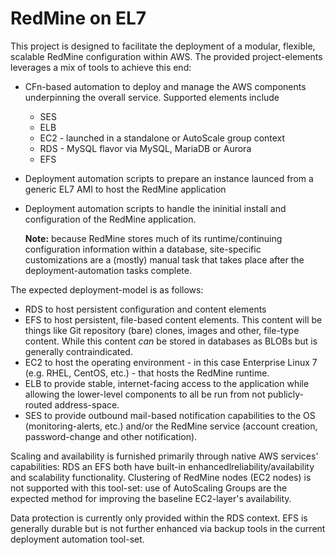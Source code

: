 # RedMine on EL7

This project is designed to facilitate the deployment of a modular, flexible, scalable RedMine configuration within AWS. The provided project-elements leverages a mix of tools to achieve this end:

* CFn-based automation to deploy and manage the AWS components underpinning the overall service. Supported elements include
    * SES
    * ELB
    * EC2 - launched in a standalone or AutoScale group context
    * RDS - MySQL flavor via MySQL, MariaDB or Aurora
    * EFS
* Deployment automation scripts to prepare an instance launced from a generic EL7 AMI to host the RedMine application
* Deployment automation scripts to handle the ininitial install and configuration of the RedMine application.

    **Note:** because RedMine stores much of its runtime/continuing configuration information within a database, site-specific customizations are a (mostly) manual task that takes place after the deployment-automation tasks complete.

The expected deployment-model is as follows:

* RDS to host persistent configuration and content elements
* EFS to host persistent, file-based content elements. This content will be things like Git repository (bare) clones, images and other, file-type content. While this content _can_ be stored in databases as BLOBs but is generally contraindicated.
* EC2 to host the operating environment - in this case Enterprise Linux 7 (e.g. RHEL, CentOS, etc.) - that hosts the RedMine runtime.
* ELB to provide stable, internet-facing access to the application while allowing the lower-level components to all be run from not publicly-routed address-space.
* SES to provide outbound mail-based notification capabilities to the OS (monitoring-alerts, etc.) and/or the RedMine service (account creation, password-change and other notification).

Scaling and availability is furnished primarily through native AWS services' capabilities: RDS an EFS both have built-in enhancedlreliability/availability and scalability functionality. Clustering of RedMine nodes (EC2 nodes) is not supported with this tool-set: use of AutoScaling Groups are the expected method for improving the baseline EC2-layer's availability.

Data protection is currently only provided within the RDS context. EFS is generally durable but is not further enhanced via backup tools in the current deployment automation tool-set.

